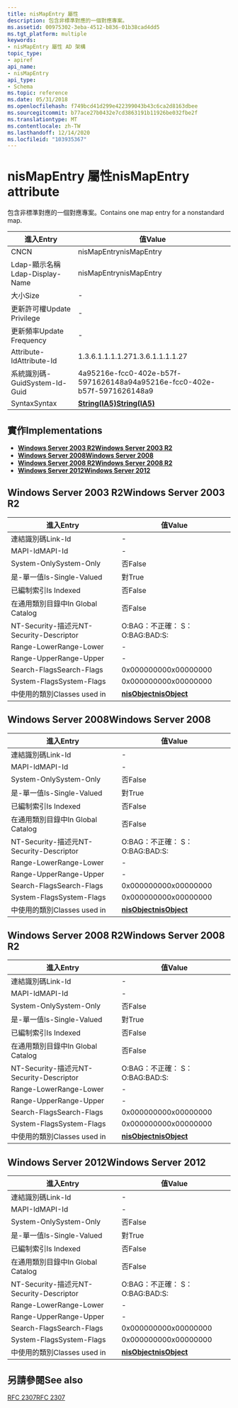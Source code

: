 ```yaml
---
title: nisMapEntry 屬性
description: 包含非標準對應的一個對應專案。
ms.assetid: 00975302-3eba-4512-b836-01b38cad4dd5
ms.tgt_platform: multiple
keywords:
- nisMapEntry 屬性 AD 架構
topic_type:
- apiref
api_name:
- nisMapEntry
api_type:
- Schema
ms.topic: reference
ms.date: 05/31/2018
ms.openlocfilehash: f749bcd41d299e422399043b43c6ca2d8163dbee
ms.sourcegitcommit: b77ace27b0432e7cd3863191b11926be032fbe2f
ms.translationtype: MT
ms.contentlocale: zh-TW
ms.lasthandoff: 12/14/2020
ms.locfileid: "103935367"
---
```

# <a name="nismapentry-attribute"></a><span data-ttu-id="d49d4-104">nisMapEntry 屬性</span><span class="sxs-lookup"><span data-stu-id="d49d4-104">nisMapEntry attribute</span></span>

<span data-ttu-id="d49d4-105">包含非標準對應的一個對應專案。</span><span class="sxs-lookup"><span data-stu-id="d49d4-105">Contains one map entry for a nonstandard map.</span></span>



| <span data-ttu-id="d49d4-106">進入</span><span class="sxs-lookup"><span data-stu-id="d49d4-106">Entry</span></span> | <span data-ttu-id="d49d4-107">值</span><span class="sxs-lookup"><span data-stu-id="d49d4-107">Value</span></span> |
|-------------------|--------------------------------------|
| <span data-ttu-id="d49d4-108">CN</span><span class="sxs-lookup"><span data-stu-id="d49d4-108">CN</span></span>                | <span data-ttu-id="d49d4-109">nisMapEntry</span><span class="sxs-lookup"><span data-stu-id="d49d4-109">nisMapEntry</span></span>                          |
| <span data-ttu-id="d49d4-110">Ldap-顯示名稱</span><span class="sxs-lookup"><span data-stu-id="d49d4-110">Ldap-Display-Name</span></span> | <span data-ttu-id="d49d4-111">nisMapEntry</span><span class="sxs-lookup"><span data-stu-id="d49d4-111">nisMapEntry</span></span>                          |
| <span data-ttu-id="d49d4-112">大小</span><span class="sxs-lookup"><span data-stu-id="d49d4-112">Size</span></span>              | \-                                   |
| <span data-ttu-id="d49d4-113">更新許可權</span><span class="sxs-lookup"><span data-stu-id="d49d4-113">Update Privilege</span></span>  | \-                                   |
| <span data-ttu-id="d49d4-114">更新頻率</span><span class="sxs-lookup"><span data-stu-id="d49d4-114">Update Frequency</span></span>  | \-                                   |
| <span data-ttu-id="d49d4-115">Attribute-Id</span><span class="sxs-lookup"><span data-stu-id="d49d4-115">Attribute-Id</span></span>      | <span data-ttu-id="d49d4-116">1.3.6.1.1.1.1.27</span><span class="sxs-lookup"><span data-stu-id="d49d4-116">1.3.6.1.1.1.1.27</span></span>                     |
| <span data-ttu-id="d49d4-117">系統識別碼-Guid</span><span class="sxs-lookup"><span data-stu-id="d49d4-117">System-Id-Guid</span></span>    | <span data-ttu-id="d49d4-118">4a95216e-fcc0-402e-b57f-5971626148a9</span><span class="sxs-lookup"><span data-stu-id="d49d4-118">4a95216e-fcc0-402e-b57f-5971626148a9</span></span> |
| <span data-ttu-id="d49d4-119">Syntax</span><span class="sxs-lookup"><span data-stu-id="d49d4-119">Syntax</span></span>            | [<span data-ttu-id="d49d4-120">**String(IA5)**</span><span class="sxs-lookup"><span data-stu-id="d49d4-120">**String(IA5)**</span></span>](s-string-ia5.md)  |



## <a name="implementations"></a><span data-ttu-id="d49d4-121">實作</span><span class="sxs-lookup"><span data-stu-id="d49d4-121">Implementations</span></span>

-   [<span data-ttu-id="d49d4-122">**Windows Server 2003 R2**</span><span class="sxs-lookup"><span data-stu-id="d49d4-122">**Windows Server 2003 R2**</span></span>](#windows-server-2003-r2)
-   [<span data-ttu-id="d49d4-123">**Windows Server 2008**</span><span class="sxs-lookup"><span data-stu-id="d49d4-123">**Windows Server 2008**</span></span>](#windows-server-2008)
-   [<span data-ttu-id="d49d4-124">**Windows Server 2008 R2**</span><span class="sxs-lookup"><span data-stu-id="d49d4-124">**Windows Server 2008 R2**</span></span>](#windows-server-2008-r2)
-   [<span data-ttu-id="d49d4-125">**Windows Server 2012**</span><span class="sxs-lookup"><span data-stu-id="d49d4-125">**Windows Server 2012**</span></span>](#windows-server-2012)

## <a name="windows-server-2003-r2"></a><span data-ttu-id="d49d4-126">Windows Server 2003 R2</span><span class="sxs-lookup"><span data-stu-id="d49d4-126">Windows Server 2003 R2</span></span>



| <span data-ttu-id="d49d4-127">進入</span><span class="sxs-lookup"><span data-stu-id="d49d4-127">Entry</span></span> | <span data-ttu-id="d49d4-128">值</span><span class="sxs-lookup"><span data-stu-id="d49d4-128">Value</span></span> |
|------------------------|---------------------------------------------|
| <span data-ttu-id="d49d4-129">連結識別碼</span><span class="sxs-lookup"><span data-stu-id="d49d4-129">Link-Id</span></span>                | \-                                          |
| <span data-ttu-id="d49d4-130">MAPI-Id</span><span class="sxs-lookup"><span data-stu-id="d49d4-130">MAPI-Id</span></span>                | \-                                          |
| <span data-ttu-id="d49d4-131">System-Only</span><span class="sxs-lookup"><span data-stu-id="d49d4-131">System-Only</span></span>            | <span data-ttu-id="d49d4-132">否</span><span class="sxs-lookup"><span data-stu-id="d49d4-132">False</span></span>                                       |
| <span data-ttu-id="d49d4-133">是-單一值</span><span class="sxs-lookup"><span data-stu-id="d49d4-133">Is-Single-Valued</span></span>       | <span data-ttu-id="d49d4-134">對</span><span class="sxs-lookup"><span data-stu-id="d49d4-134">True</span></span>                                        |
| <span data-ttu-id="d49d4-135">已編制索引</span><span class="sxs-lookup"><span data-stu-id="d49d4-135">Is Indexed</span></span>             | <span data-ttu-id="d49d4-136">否</span><span class="sxs-lookup"><span data-stu-id="d49d4-136">False</span></span>                                       |
| <span data-ttu-id="d49d4-137">在通用類別目錄中</span><span class="sxs-lookup"><span data-stu-id="d49d4-137">In Global Catalog</span></span>      | <span data-ttu-id="d49d4-138">否</span><span class="sxs-lookup"><span data-stu-id="d49d4-138">False</span></span>                                       |
| <span data-ttu-id="d49d4-139">NT-Security-描述元</span><span class="sxs-lookup"><span data-stu-id="d49d4-139">NT-Security-Descriptor</span></span> | <span data-ttu-id="d49d4-140">O:BAG：不正確： S：</span><span class="sxs-lookup"><span data-stu-id="d49d4-140">O:BAG:BAD:S:</span></span>                                |
| <span data-ttu-id="d49d4-141">Range-Lower</span><span class="sxs-lookup"><span data-stu-id="d49d4-141">Range-Lower</span></span>            | \-                                          |
| <span data-ttu-id="d49d4-142">Range-Upper</span><span class="sxs-lookup"><span data-stu-id="d49d4-142">Range-Upper</span></span>            | \-                                          |
| <span data-ttu-id="d49d4-143">Search-Flags</span><span class="sxs-lookup"><span data-stu-id="d49d4-143">Search-Flags</span></span>           | <span data-ttu-id="d49d4-144">0x00000000</span><span class="sxs-lookup"><span data-stu-id="d49d4-144">0x00000000</span></span>                                  |
| <span data-ttu-id="d49d4-145">System-Flags</span><span class="sxs-lookup"><span data-stu-id="d49d4-145">System-Flags</span></span>           | <span data-ttu-id="d49d4-146">0x00000000</span><span class="sxs-lookup"><span data-stu-id="d49d4-146">0x00000000</span></span>                                  |
| <span data-ttu-id="d49d4-147">中使用的類別</span><span class="sxs-lookup"><span data-stu-id="d49d4-147">Classes used in</span></span>        | [<span data-ttu-id="d49d4-148">**nisObject**</span><span class="sxs-lookup"><span data-stu-id="d49d4-148">**nisObject**</span></span>](c-nisobject.md)<br/> |



## <a name="windows-server-2008"></a><span data-ttu-id="d49d4-149">Windows Server 2008</span><span class="sxs-lookup"><span data-stu-id="d49d4-149">Windows Server 2008</span></span>



| <span data-ttu-id="d49d4-150">進入</span><span class="sxs-lookup"><span data-stu-id="d49d4-150">Entry</span></span> | <span data-ttu-id="d49d4-151">值</span><span class="sxs-lookup"><span data-stu-id="d49d4-151">Value</span></span> |
|------------------------|---------------------------------------------|
| <span data-ttu-id="d49d4-152">連結識別碼</span><span class="sxs-lookup"><span data-stu-id="d49d4-152">Link-Id</span></span>                | \-                                          |
| <span data-ttu-id="d49d4-153">MAPI-Id</span><span class="sxs-lookup"><span data-stu-id="d49d4-153">MAPI-Id</span></span>                | \-                                          |
| <span data-ttu-id="d49d4-154">System-Only</span><span class="sxs-lookup"><span data-stu-id="d49d4-154">System-Only</span></span>            | <span data-ttu-id="d49d4-155">否</span><span class="sxs-lookup"><span data-stu-id="d49d4-155">False</span></span>                                       |
| <span data-ttu-id="d49d4-156">是-單一值</span><span class="sxs-lookup"><span data-stu-id="d49d4-156">Is-Single-Valued</span></span>       | <span data-ttu-id="d49d4-157">對</span><span class="sxs-lookup"><span data-stu-id="d49d4-157">True</span></span>                                        |
| <span data-ttu-id="d49d4-158">已編制索引</span><span class="sxs-lookup"><span data-stu-id="d49d4-158">Is Indexed</span></span>             | <span data-ttu-id="d49d4-159">否</span><span class="sxs-lookup"><span data-stu-id="d49d4-159">False</span></span>                                       |
| <span data-ttu-id="d49d4-160">在通用類別目錄中</span><span class="sxs-lookup"><span data-stu-id="d49d4-160">In Global Catalog</span></span>      | <span data-ttu-id="d49d4-161">否</span><span class="sxs-lookup"><span data-stu-id="d49d4-161">False</span></span>                                       |
| <span data-ttu-id="d49d4-162">NT-Security-描述元</span><span class="sxs-lookup"><span data-stu-id="d49d4-162">NT-Security-Descriptor</span></span> | <span data-ttu-id="d49d4-163">O:BAG：不正確： S：</span><span class="sxs-lookup"><span data-stu-id="d49d4-163">O:BAG:BAD:S:</span></span>                                |
| <span data-ttu-id="d49d4-164">Range-Lower</span><span class="sxs-lookup"><span data-stu-id="d49d4-164">Range-Lower</span></span>            | \-                                          |
| <span data-ttu-id="d49d4-165">Range-Upper</span><span class="sxs-lookup"><span data-stu-id="d49d4-165">Range-Upper</span></span>            | \-                                          |
| <span data-ttu-id="d49d4-166">Search-Flags</span><span class="sxs-lookup"><span data-stu-id="d49d4-166">Search-Flags</span></span>           | <span data-ttu-id="d49d4-167">0x00000000</span><span class="sxs-lookup"><span data-stu-id="d49d4-167">0x00000000</span></span>                                  |
| <span data-ttu-id="d49d4-168">System-Flags</span><span class="sxs-lookup"><span data-stu-id="d49d4-168">System-Flags</span></span>           | <span data-ttu-id="d49d4-169">0x00000000</span><span class="sxs-lookup"><span data-stu-id="d49d4-169">0x00000000</span></span>                                  |
| <span data-ttu-id="d49d4-170">中使用的類別</span><span class="sxs-lookup"><span data-stu-id="d49d4-170">Classes used in</span></span>        | [<span data-ttu-id="d49d4-171">**nisObject**</span><span class="sxs-lookup"><span data-stu-id="d49d4-171">**nisObject**</span></span>](c-nisobject.md)<br/> |



## <a name="windows-server-2008-r2"></a><span data-ttu-id="d49d4-172">Windows Server 2008 R2</span><span class="sxs-lookup"><span data-stu-id="d49d4-172">Windows Server 2008 R2</span></span>



| <span data-ttu-id="d49d4-173">進入</span><span class="sxs-lookup"><span data-stu-id="d49d4-173">Entry</span></span> | <span data-ttu-id="d49d4-174">值</span><span class="sxs-lookup"><span data-stu-id="d49d4-174">Value</span></span> |
|------------------------|---------------------------------------------|
| <span data-ttu-id="d49d4-175">連結識別碼</span><span class="sxs-lookup"><span data-stu-id="d49d4-175">Link-Id</span></span>                | \-                                          |
| <span data-ttu-id="d49d4-176">MAPI-Id</span><span class="sxs-lookup"><span data-stu-id="d49d4-176">MAPI-Id</span></span>                | \-                                          |
| <span data-ttu-id="d49d4-177">System-Only</span><span class="sxs-lookup"><span data-stu-id="d49d4-177">System-Only</span></span>            | <span data-ttu-id="d49d4-178">否</span><span class="sxs-lookup"><span data-stu-id="d49d4-178">False</span></span>                                       |
| <span data-ttu-id="d49d4-179">是-單一值</span><span class="sxs-lookup"><span data-stu-id="d49d4-179">Is-Single-Valued</span></span>       | <span data-ttu-id="d49d4-180">對</span><span class="sxs-lookup"><span data-stu-id="d49d4-180">True</span></span>                                        |
| <span data-ttu-id="d49d4-181">已編制索引</span><span class="sxs-lookup"><span data-stu-id="d49d4-181">Is Indexed</span></span>             | <span data-ttu-id="d49d4-182">否</span><span class="sxs-lookup"><span data-stu-id="d49d4-182">False</span></span>                                       |
| <span data-ttu-id="d49d4-183">在通用類別目錄中</span><span class="sxs-lookup"><span data-stu-id="d49d4-183">In Global Catalog</span></span>      | <span data-ttu-id="d49d4-184">否</span><span class="sxs-lookup"><span data-stu-id="d49d4-184">False</span></span>                                       |
| <span data-ttu-id="d49d4-185">NT-Security-描述元</span><span class="sxs-lookup"><span data-stu-id="d49d4-185">NT-Security-Descriptor</span></span> | <span data-ttu-id="d49d4-186">O:BAG：不正確： S：</span><span class="sxs-lookup"><span data-stu-id="d49d4-186">O:BAG:BAD:S:</span></span>                                |
| <span data-ttu-id="d49d4-187">Range-Lower</span><span class="sxs-lookup"><span data-stu-id="d49d4-187">Range-Lower</span></span>            | \-                                          |
| <span data-ttu-id="d49d4-188">Range-Upper</span><span class="sxs-lookup"><span data-stu-id="d49d4-188">Range-Upper</span></span>            | \-                                          |
| <span data-ttu-id="d49d4-189">Search-Flags</span><span class="sxs-lookup"><span data-stu-id="d49d4-189">Search-Flags</span></span>           | <span data-ttu-id="d49d4-190">0x00000000</span><span class="sxs-lookup"><span data-stu-id="d49d4-190">0x00000000</span></span>                                  |
| <span data-ttu-id="d49d4-191">System-Flags</span><span class="sxs-lookup"><span data-stu-id="d49d4-191">System-Flags</span></span>           | <span data-ttu-id="d49d4-192">0x00000000</span><span class="sxs-lookup"><span data-stu-id="d49d4-192">0x00000000</span></span>                                  |
| <span data-ttu-id="d49d4-193">中使用的類別</span><span class="sxs-lookup"><span data-stu-id="d49d4-193">Classes used in</span></span>        | [<span data-ttu-id="d49d4-194">**nisObject**</span><span class="sxs-lookup"><span data-stu-id="d49d4-194">**nisObject**</span></span>](c-nisobject.md)<br/> |



## <a name="windows-server-2012"></a><span data-ttu-id="d49d4-195">Windows Server 2012</span><span class="sxs-lookup"><span data-stu-id="d49d4-195">Windows Server 2012</span></span>



| <span data-ttu-id="d49d4-196">進入</span><span class="sxs-lookup"><span data-stu-id="d49d4-196">Entry</span></span> | <span data-ttu-id="d49d4-197">值</span><span class="sxs-lookup"><span data-stu-id="d49d4-197">Value</span></span> |
|------------------------|---------------------------------------------|
| <span data-ttu-id="d49d4-198">連結識別碼</span><span class="sxs-lookup"><span data-stu-id="d49d4-198">Link-Id</span></span>                | \-                                          |
| <span data-ttu-id="d49d4-199">MAPI-Id</span><span class="sxs-lookup"><span data-stu-id="d49d4-199">MAPI-Id</span></span>                | \-                                          |
| <span data-ttu-id="d49d4-200">System-Only</span><span class="sxs-lookup"><span data-stu-id="d49d4-200">System-Only</span></span>            | <span data-ttu-id="d49d4-201">否</span><span class="sxs-lookup"><span data-stu-id="d49d4-201">False</span></span>                                       |
| <span data-ttu-id="d49d4-202">是-單一值</span><span class="sxs-lookup"><span data-stu-id="d49d4-202">Is-Single-Valued</span></span>       | <span data-ttu-id="d49d4-203">對</span><span class="sxs-lookup"><span data-stu-id="d49d4-203">True</span></span>                                        |
| <span data-ttu-id="d49d4-204">已編制索引</span><span class="sxs-lookup"><span data-stu-id="d49d4-204">Is Indexed</span></span>             | <span data-ttu-id="d49d4-205">否</span><span class="sxs-lookup"><span data-stu-id="d49d4-205">False</span></span>                                       |
| <span data-ttu-id="d49d4-206">在通用類別目錄中</span><span class="sxs-lookup"><span data-stu-id="d49d4-206">In Global Catalog</span></span>      | <span data-ttu-id="d49d4-207">否</span><span class="sxs-lookup"><span data-stu-id="d49d4-207">False</span></span>                                       |
| <span data-ttu-id="d49d4-208">NT-Security-描述元</span><span class="sxs-lookup"><span data-stu-id="d49d4-208">NT-Security-Descriptor</span></span> | <span data-ttu-id="d49d4-209">O:BAG：不正確： S：</span><span class="sxs-lookup"><span data-stu-id="d49d4-209">O:BAG:BAD:S:</span></span>                                |
| <span data-ttu-id="d49d4-210">Range-Lower</span><span class="sxs-lookup"><span data-stu-id="d49d4-210">Range-Lower</span></span>            | \-                                          |
| <span data-ttu-id="d49d4-211">Range-Upper</span><span class="sxs-lookup"><span data-stu-id="d49d4-211">Range-Upper</span></span>            | \-                                          |
| <span data-ttu-id="d49d4-212">Search-Flags</span><span class="sxs-lookup"><span data-stu-id="d49d4-212">Search-Flags</span></span>           | <span data-ttu-id="d49d4-213">0x00000000</span><span class="sxs-lookup"><span data-stu-id="d49d4-213">0x00000000</span></span>                                  |
| <span data-ttu-id="d49d4-214">System-Flags</span><span class="sxs-lookup"><span data-stu-id="d49d4-214">System-Flags</span></span>           | <span data-ttu-id="d49d4-215">0x00000000</span><span class="sxs-lookup"><span data-stu-id="d49d4-215">0x00000000</span></span>                                  |
| <span data-ttu-id="d49d4-216">中使用的類別</span><span class="sxs-lookup"><span data-stu-id="d49d4-216">Classes used in</span></span>        | [<span data-ttu-id="d49d4-217">**nisObject**</span><span class="sxs-lookup"><span data-stu-id="d49d4-217">**nisObject**</span></span>](c-nisobject.md)<br/> |



## <a name="see-also"></a><span data-ttu-id="d49d4-218">另請參閱</span><span class="sxs-lookup"><span data-stu-id="d49d4-218">See also</span></span>

<dl> <dt>

[<span data-ttu-id="d49d4-219">RFC 2307</span><span class="sxs-lookup"><span data-stu-id="d49d4-219">RFC 2307</span></span>](https://www.ietf.org/rfc/rfc2307.txt)
</dt> </dl>

 

 





